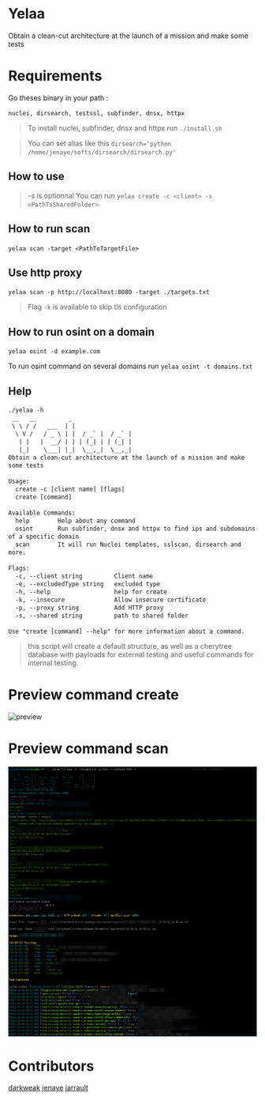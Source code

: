 # Yelaa

Obtain a clean-cut architecture at the launch of a mission and make some tests

# Requirements

Go theses binary in your path : 
```
nuclei, dirsearch, testssl, subfinder, dnsx, httpx
```
> To install nuclei, subfinder, dnsx and httpx run `./install.sh`

> You can set alias like this `dirsearch='python /home/jenaye/softs/dirsearch/dirsearch.py'` 

## How to use 
>-s is optionnal
You can run `yelaa create -c <client> -s <PathToSharedFolder>`

## How to run scan 

`yelaa scan -target <PathToTargetFile>`

## Use http proxy

`yelaa scan -p http://localhost:8080 -target ./targets.txt`

>Flag `-k` is available to skip tls configuration

## How to run osint on a domain

`yelaa osint -d example.com`

To run osint command on several domains run `yelaa osint -t domains.txt`

## Help 

``` 
./yelaa -h 
 __   __         _
 \ \ / /   ___  | |
  \ V /   / _ \ | |  / _` |  / _` |
   | |   |  __/ | | | (_| | | (_| |
   |_|    \___| |_|  \__,_|  \__,_|
Obtain a clean-cut architecture at the launch of a mission and make some tests

Usage:
  create -c [client name] [flags]
  create [command]

Available Commands:
  help        Help about any command
  osint       Run subfinder, dnsx and httpx to find ips and subdomains of a specific domain
  scan        It will run Nuclei templates, sslscan, dirsearch and more.

Flags:
  -c, --client string         Client name
  -e, --excludedType string   excluded type
  -h, --help                  help for create
  -k, --insecure              Allow insecure certificate
  -p, --proxy string          Add HTTP proxy
  -s, --shared string         path to shared folder

Use "create [command] --help" for more information about a command.

``` 

>this script will create a default structure, as well as a cherytree database with payloads for external testing and useful commands for internal testing.

# Preview command create

![preview](img/preview.png)

# Preview command scan 

![pou](img/preview-scan.png)

# Contributors

[darkweak](https://github.com/darkweak)
[jenaye](https://github.com/jenaye)
[jarrault](https://github.com/jarrault)
